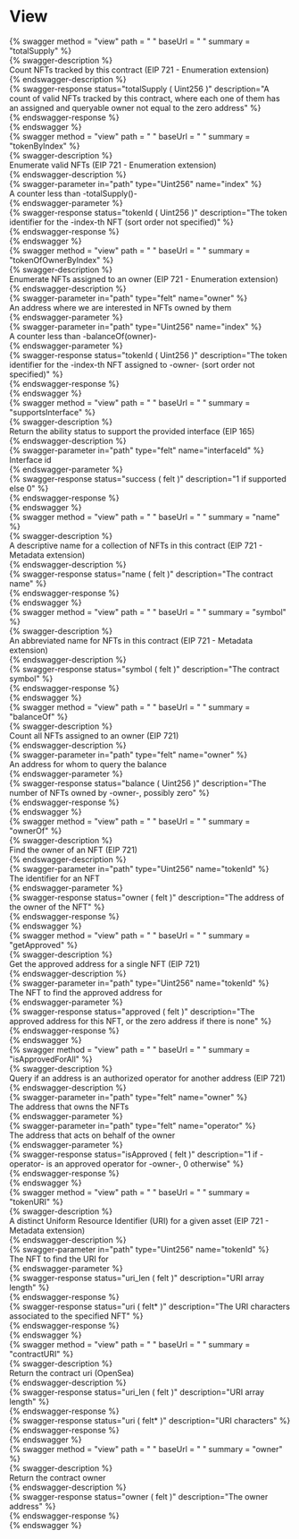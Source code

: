 
View
====
  
{% swagger method = "view" path = " " baseUrl = " " summary = "totalSupply" %}  
{% swagger-description %}  
Count NFTs tracked by this contract (EIP 721 - Enumeration extension)  
{% endswagger-description %}  
{% swagger-response status="totalSupply ( Uint256 )" description="A count of valid NFTs tracked by this contract, where each one of them has an assigned and queryable owner not equal to the zero address" %}  
{% endswagger-response %}  
{% endswagger %}  
{% swagger method = "view" path = " " baseUrl = " " summary = "tokenByIndex" %}  
{% swagger-description %}  
Enumerate valid NFTs (EIP 721 - Enumeration extension)  
{% endswagger-description %}  
{% swagger-parameter in="path" type="Uint256" name="index" %}  
A counter less than -totalSupply()-  
{% endswagger-parameter %}  
{% swagger-response status="tokenId ( Uint256 )" description="The token identifier for the -index-th NFT (sort order not specified)" %}  
{% endswagger-response %}  
{% endswagger %}  
{% swagger method = "view" path = " " baseUrl = " " summary = "tokenOfOwnerByIndex" %}  
{% swagger-description %}  
Enumerate NFTs assigned to an owner (EIP 721 - Enumeration extension)  
{% endswagger-description %}  
{% swagger-parameter in="path" type="felt" name="owner" %}  
An address where we are interested in NFTs owned by them  
{% endswagger-parameter %}  
{% swagger-parameter in="path" type="Uint256" name="index" %}  
A counter less than -balanceOf(owner)-  
{% endswagger-parameter %}  
{% swagger-response status="tokenId ( Uint256 )" description="The token identifier for the -index-th NFT assigned to -owner- (sort order not specified)" %}  
{% endswagger-response %}  
{% endswagger %}  
{% swagger method = "view" path = " " baseUrl = " " summary = "supportsInterface" %}  
{% swagger-description %}  
Return the ability status to support the provided interface (EIP 165)  
{% endswagger-description %}  
{% swagger-parameter in="path" type="felt" name="interfaceId" %}  
Interface id  
{% endswagger-parameter %}  
{% swagger-response status="success ( felt )" description="1 if supported else 0" %}  
{% endswagger-response %}  
{% endswagger %}  
{% swagger method = "view" path = " " baseUrl = " " summary = "name" %}  
{% swagger-description %}  
A descriptive name for a collection of NFTs in this contract (EIP 721 - Metadata extension)  
{% endswagger-description %}  
{% swagger-response status="name ( felt )" description="The contract name" %}  
{% endswagger-response %}  
{% endswagger %}  
{% swagger method = "view" path = " " baseUrl = " " summary = "symbol" %}  
{% swagger-description %}  
An abbreviated name for NFTs in this contract (EIP 721 - Metadata extension)  
{% endswagger-description %}  
{% swagger-response status="symbol ( felt )" description="The contract symbol" %}  
{% endswagger-response %}  
{% endswagger %}  
{% swagger method = "view" path = " " baseUrl = " " summary = "balanceOf" %}  
{% swagger-description %}  
Count all NFTs assigned to an owner (EIP 721)  
{% endswagger-description %}  
{% swagger-parameter in="path" type="felt" name="owner" %}  
An address for whom to query the balance  
{% endswagger-parameter %}  
{% swagger-response status="balance ( Uint256 )" description="The number of NFTs owned by -owner-, possibly zero" %}  
{% endswagger-response %}  
{% endswagger %}  
{% swagger method = "view" path = " " baseUrl = " " summary = "ownerOf" %}  
{% swagger-description %}  
Find the owner of an NFT (EIP 721)  
{% endswagger-description %}  
{% swagger-parameter in="path" type="Uint256" name="tokenId" %}  
The identifier for an NFT  
{% endswagger-parameter %}  
{% swagger-response status="owner ( felt )" description="The address of the owner of the NFT" %}  
{% endswagger-response %}  
{% endswagger %}  
{% swagger method = "view" path = " " baseUrl = " " summary = "getApproved" %}  
{% swagger-description %}  
Get the approved address for a single NFT (EIP 721)  
{% endswagger-description %}  
{% swagger-parameter in="path" type="Uint256" name="tokenId" %}  
The NFT to find the approved address for  
{% endswagger-parameter %}  
{% swagger-response status="approved ( felt )" description="The approved address for this NFT, or the zero address if there is none" %}  
{% endswagger-response %}  
{% endswagger %}  
{% swagger method = "view" path = " " baseUrl = " " summary = "isApprovedForAll" %}  
{% swagger-description %}  
Query if an address is an authorized operator for another address (EIP 721)  
{% endswagger-description %}  
{% swagger-parameter in="path" type="felt" name="owner" %}  
The address that owns the NFTs  
{% endswagger-parameter %}  
{% swagger-parameter in="path" type="felt" name="operator" %}  
The address that acts on behalf of the owner  
{% endswagger-parameter %}  
{% swagger-response status="isApproved ( felt )" description="1 if -operator- is an approved operator for -owner-, 0 otherwise" %}  
{% endswagger-response %}  
{% endswagger %}  
{% swagger method = "view" path = " " baseUrl = " " summary = "tokenURI" %}  
{% swagger-description %}  
A distinct Uniform Resource Identifier (URI) for a given asset (EIP 721 - Metadata extension)  
{% endswagger-description %}  
{% swagger-parameter in="path" type="Uint256" name="tokenId" %}  
The NFT to find the URI for  
{% endswagger-parameter %}  
{% swagger-response status="uri_len ( felt )" description="URI array length" %}  
{% endswagger-response %}  
{% swagger-response status="uri ( felt* )" description="The URI characters associated to the specified NFT" %}  
{% endswagger-response %}  
{% endswagger %}  
{% swagger method = "view" path = " " baseUrl = " " summary = "contractURI" %}  
{% swagger-description %}  
Return the contract uri (OpenSea)  
{% endswagger-description %}  
{% swagger-response status="uri_len ( felt )" description="URI array length" %}  
{% endswagger-response %}  
{% swagger-response status="uri ( felt* )" description="URI characters" %}  
{% endswagger-response %}  
{% endswagger %}  
{% swagger method = "view" path = " " baseUrl = " " summary = "owner" %}  
{% swagger-description %}  
Return the contract owner  
{% endswagger-description %}  
{% swagger-response status="owner ( felt )" description="The owner address" %}  
{% endswagger-response %}  
{% endswagger %}